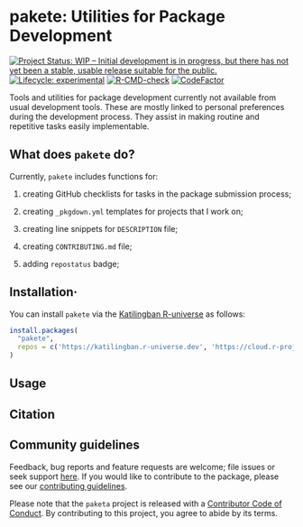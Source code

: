 
<!-- README.md is generated from README.Rmd. Please edit that file -->

# pakete: Utilities for Package Development

<!-- badges: start -->

[![Project Status: WIP – Initial development is in progress, but there
has not yet been a stable, usable release suitable for the
public.](https://www.repostatus.org/badges/latest/wip.svg)](https://www.repostatus.org/#wip)
[![Lifecycle:
experimental](https://img.shields.io/badge/lifecycle-experimental-orange.svg)](https://lifecycle.r-lib.org/articles/stages.html#experimental)
[![R-CMD-check](https://github.com/katilingban/pakete/actions/workflows/R-CMD-check.yaml/badge.svg)](https://github.com/katilingban/pakete/actions/workflows/R-CMD-check.yaml)
[![CodeFactor](https://www.codefactor.io/repository/github/katilingban/pakete/badge)](https://www.codefactor.io/repository/github/katilingban/pakete)
<!-- badges: end -->

Tools and utilities for package development currently not available from
usual development tools. These are mostly linked to personal preferences
during the development process. They assist in making routine and
repetitive tasks easily implementable.

## What does `pakete` do?

Currently, `pakete` includes functions for:

1.  creating GitHub checklists for tasks in the package submission
    process;

2.  creating `_pkgdown.yml` templates for projects that I work on;

3.  creating line snippets for `DESCRIPTION` file;

4.  creating `CONTRIBUTING.md` file;

5.  adding `repostatus` badge;

## Installation·

You can install `pakete` via the [Katilingban
R-universe](https://katilingban.r-universe.dev) as follows:

``` r
install.packages(
  "pakete",
  repos = c('https://katilingban.r-universe.dev', 'https://cloud.r-project.org')
)
```

## Usage

## Citation

## Community guidelines

Feedback, bug reports and feature requests are welcome; file issues or
seek support [here](https://github.com/katilingban/pakete/issues). If
you would like to contribute to the package, please see our
[contributing
guidelines](https://katilingban.io/pakete/CONTRIBUTING.html).

Please note that the `paketa` project is released with a [Contributor
Code of Conduct](https://katilingban.io/pakete/CODE_OF_CONDUCT.html). By
contributing to this project, you agree to abide by its terms.

